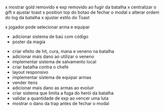 x mostrar gold removido e exp removido ao fugir da batalha
x centralizar o gift
x ajustar toast
x position top do botao de fechar o modal
x alterar ordem do log da batalha
x ajustar estilo do Toast

x jogador pode selecionar arma e equipar

- adicionar sistema de baú com código
- poster da magia
<!-- <a href="https://www.freepik.com/free-vector/magic-spheres-shiny-energy-balls_26796745.htm#query=game%20magic&position=33&from_view=keyword">Image by upklyak</a> on Freepik -->
- criar efeito de hit, cura, mana e veneno na batalha
- adicionar mais dano ao utilizar o veneno
- implementar sistema de salvamento local
- criar batalha contra o chefe
- layout responsivo
- implementar sistema de equipar armas
- vender itens
- adicionar mais dano as armas ao evoluir
- criar sistema que limita a fuga do herói da batalha
- validar a quantidade de exp ao vencer uma luta
- mostrar o dano da trap antes de fechar o modal
